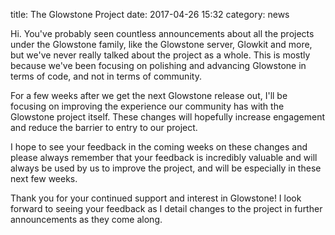 title: The Glowstone Project
date: 2017-04-26 15:32
category: news

Hi. You've probably seen countless announcements about all the projects under the Glowstone family, like the Glowstone server, Glowkit and more, but we've never really talked about the project as a whole. This is mostly because we've been focusing on polishing and advancing Glowstone in terms of code, and not in terms of community.

For a few weeks after we get the next Glowstone release out, I'll be focusing on improving the experience our community has with the Glowstone project itself. These changes will hopefully increase engagement and reduce the barrier to entry to our project.

I hope to see your feedback in the coming weeks on these changes and please always remember that your feedback is incredibly valuable and will always be used by us to improve the project, and will be especially in these next few weeks.

Thank you for your continued support and interest in Glowstone! I look forward to seeing your feedback as I detail changes to the project in further announcements as they come along.
